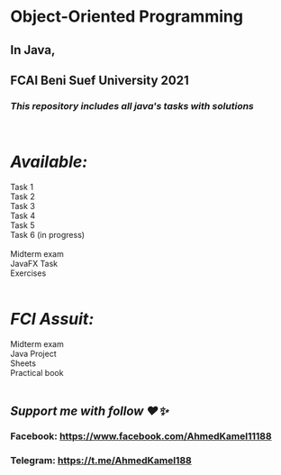 # Object-Oriented Programming
## In Java, 
## FCAI Beni Suef University 2021
### *This repository includes all java's tasks with solutions*
<br>

# *Available:* <br>
Task 1 <br>
Task 2 <br>
Task 3 <br>
Task 4 <br>
Task 5 <br>
Task 6 (in progress) <br><br>
Midterm exam <br>
JavaFX Task  <br>
Exercises <br><br>

# *FCI Assuit:* <br>
Midterm exam <br>
Java Project <br>
Sheets <br>
Practical book <br><br>


## *Support me with follow ❤️✨*
### Facebook: https://www.facebook.com/AhmedKamel11188
### Telegram: https://t.me/AhmedKamel188